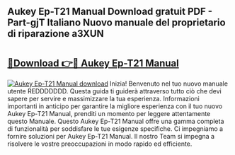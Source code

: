 ## Aukey Ep-T21 Manual Download gratuit PDF - Part-gjT Italiano Nuovo manuale del proprietario di riparazione a3XUN

# <h2><a href="http://dfb51y0.blite.top/?on=Aukey+Ep-T21+Manual">🔗Download 👉🔴 Aukey Ep-T21 Manual</a></h2>

[![Aukey Ep-T21 Manual download](https://i.imgur.com/lujVjoI.png)](http://dfb51y0.blite.top/?on=Aukey+Ep-T21+Manual)
Inizia! Benvenuto nel tuo nuovo manuale utente REDDDDDDD. Questa guida ti guiderà attraverso tutto ciò che devi sapere per servire e massimizzare la tua esperienza. Informazioni importanti in anticipo per garantire la migliore esperienza con il tuo nuovo Aukey Ep-T21 Manual, prenditi un momento per leggere attentamente questo Manuale. Questo Aukey Ep-T21 Manual offre una gamma completa di funzionalità per soddisfare le tue esigenze specifiche. Ci impegniamo a fornire soluzioni per Aukey Ep-T21 Manual. Il nostro Team si impegna a risolvere le vostre preoccupazioni in modo rapido ed efficiente.
